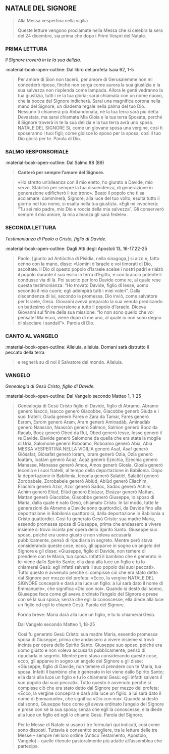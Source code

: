 ## NATALE DEL SIGNORE
> 
> Alla Messa vespertina nella vigilia
> 
> Queste letture vengono proclamate nella Messa che si celebra la sera del 24 dicembre, sia prima che dopo i Primi Vespri del Natale.
> 
### PRIMA LETTURA
*Il Signore troverà in te la sua delizia.*

:material-book-open-outline: Dal libro del profeta Isaìa
62, 1-5

> Per amore di Sion non tacerò, per amore di Gerusalemme non mi concederò riposo, finché non sorga come aurora la sua giustizia e la sua salvezza non risplenda come lampada. Allora le genti vedranno la tua giustizia, tutti i re la tua gloria; sarai chiamata con un nome nuovo, che la bocca del Signore indicherà. Sarai una magnifica corona nella mano del Signore, un diadema regale nella palma del tuo Dio. Nessuno ti chiamerà più Abbandonata, né la tua terra sarà più detta Devastata, ma sarai chiamata Mia Gioia e la tua terra Sposata, perché il Signore troverà in te la sua delizia e la tua terra avrà uno sposo. NATALE DEL SIGNORE Sì, come un giovane sposa una vergine, così ti sposeranno i tuoi figli; come gioisce lo sposo per la sposa, così il tuo Dio gioirà per te. Parola di Dio.
> 
### SALMO RESPONSORIALE
:material-book-open-outline: Dal Salmo 88 (89)

>**Canterò per sempre l’amore del Signore.**

> «Ho stretto un’alleanza con il mio eletto,
> ho giurato a Davide, mio servo.
> Stabilirò per sempre la tua discendenza,
> di generazione in generazione edificherò il tuo trono».
> Beato il popolo che ti sa acclamare:
> camminerà, Signore, alla luce del tuo volto;
> esulta tutto il giorno nel tuo nome,
> si esalta nella tua giustizia.
> «Egli mi invocherà: “Tu sei mio padre,
> mio Dio e roccia della mia salvezza”.
> Gli conserverò sempre il mio amore,
> la mia alleanza gli sarà fedele».
> 
### SECONDA LETTURA
*Testimonianza di Paolo a Cristo, figlio di Davide.*

:material-book-open-outline: Dagli Atti degli Apostoli
13, 16-17.22-25

> Paolo, [giunto ad Antiòchia di Pisìdia, nella sinagoga,] si alzò e, fatto cenno con la mano, disse: «Uomini d’Israele e voi timorati di Dio, ascoltate. Il Dio di questo popolo d’Israele scelse i nostri padri e rialzò il popolo durante il suo esilio in terra d’Egitto, e con braccio potente li condusse via di là. Poi suscitò per loro Davide come re, al quale rese questa testimonianza: “Ho trovato Davide, figlio di Iesse, uomo secondo il mio cuore; egli adempirà tutti i miei voleri”. Dalla discendenza di lui, secondo la promessa, Dio inviò, come salvatore per Israele, Gesù. Giovanni aveva preparato la sua venuta predicando un battesimo di conversione a tutto il popolo d’Israele. Diceva Giovanni sul finire della sua missione: “Io non sono quello che voi pensate! Ma ecco, viene dopo di me uno, al quale io non sono degno di slacciare i sandali”». Parola di Dio.
> 
### CANTO AL VANGELO
:material-book-open-outline: Alleluia, alleluia.
Domani sarà distrutto il peccato della terra
> e regnerà su di noi il Salvatore del mondo.
> Alleluia.
> 
### VANGELO
*Genealogia di Gesù Cristo, figlio di Davide.*

:material-book-open-outline: Dal Vangelo secondo Matteo
1, 1-25

> Genealogia di Gesù Cristo figlio di Davide, figlio di Abramo. Abramo generò Isacco, Isacco generò Giacobbe, Giacobbe generò Giuda e i suoi fratelli, Giuda generò Fares e Zara da Tamar, Fares generò Esrom, Esrom generò Aram, Aram generò Aminadàb, Aminadàb generò Naassòn, Naassòn generò Salmon, Salmon generò Booz da Racab, Booz generò Obed da Rut, Obed generò Iesse, Iesse generò il re Davide. Davide generò Salomone da quella che era stata la moglie di Urìa, Salomone generò Roboamo, Roboamo generò Abìa, Abìa MESSA VESPERTINA NELLA VIGILIA generò Asaf, Asaf generò Giòsafat, Giòsafat generò Ioram, Ioram generò Ozìa, Ozìa generò Ioatàm, Ioatàm generò Àcaz, Àcaz generò Ezechìa, Ezechìa generò Manasse, Manasse generò Amos, Amos generò Giosìa, Giosìa generò Ieconìa e i suoi fratelli, al tempo della deportazione in Babilonia. Dopo la deportazione in Babilonia, Ieconìa generò Salatièl, Salatièl generò Zorobabele, Zorobabele generò Abiùd, Abiùd generò Eliachìm, Eliachìm generò Azor, Azor generò Sadoc, Sadoc generò Achim, Achim generò Eliùd, Eliùd generò Eleàzar, Eleàzar generò Mattan, Mattan generò Giacobbe, Giacobbe generò Giuseppe, lo sposo di Maria, dalla quale è nato Gesù, chiamato Cristo. In tal modo, tutte le generazioni da Abramo a Davide sono quattordici, da Davide fino alla deportazione in Babilonia quattordici, dalla deportazione in Babilonia a Cristo quattordici. Così fu generato Gesù Cristo: sua madre Maria, essendo promessa sposa di Giuseppe, prima che andassero a vivere insieme si trovò incinta per opera dello Spirito Santo. Giuseppe suo sposo, poiché era uomo giusto e non voleva accusarla pubblicamente, pensò di ripudiarla in segreto. Mentre però stava considerando queste cose, ecco, gli apparve in sogno un angelo del Signore e gli disse: «Giuseppe, figlio di Davide, non temere di prendere con te Maria, tua sposa. Infatti il bambino che è generato in lei viene dallo Spirito Santo; ella darà alla luce un figlio e tu lo chiamerai Gesù: egli infatti salverà il suo popolo dai suoi peccati». Tutto questo è avvenuto perché si compisse ciò che era stato detto dal Signore per mezzo del profeta: «Ecco, la vergine NATALE DEL SIGNORE concepirà e darà alla luce un figlio: a lui sarà dato il nome di Emmanuele», che significa «Dio con noi». Quando si destò dal sonno, Giuseppe fece come gli aveva ordinato l’angelo del Signore e prese con sé la sua sposa; senza che egli la conoscesse, ella diede alla luce un figlio ed egli lo chiamò Gesù. Parola del Signore.
> 
> Forma breve:
> Maria darà alla luce un figlio, e tu lo chiamerai Gesù.
> 
> Dal Vangelo secondo Matteo
> 1, 18-25
> 
> Così fu generato Gesù Cristo: sua madre Maria, essendo promessa sposa di Giuseppe, prima che andassero a vivere insieme si trovò incinta per opera dello Spirito Santo. Giuseppe suo sposo, poiché era uomo giusto e non voleva accusarla pubblicamente, pensò di ripudiarla in segreto. Mentre però stava considerando queste cose, ecco, gli apparve in sogno un angelo del Signore e gli disse: «Giuseppe, figlio di Davide, non temere di prendere con te Maria, tua sposa. Infatti il bambino che è generato in lei viene dallo Spirito Santo; ella darà alla luce un figlio e tu lo chiamerai Gesù: egli infatti salverà il suo popolo dai suoi peccati». Tutto questo è avvenuto perché si compisse ciò che era stato detto dal Signore per mezzo del profeta: «Ecco, la vergine concepirà e darà alla luce un figlio: a lui sarà dato il nome di Emmanuele», che significa «Dio con noi». Quando si destò dal sonno, Giuseppe fece come gli aveva ordinato l’angelo del Signore e prese con sé la sua sposa; senza che egli la conoscesse, ella diede alla luce un figlio ed egli lo chiamò Gesù. Parola del Signore.
> 
> Per le Messe di Natale si usano i tre formulari qui indicati, così come sono disposti. Tuttavia è consentito scegliere, tra le letture delle tre Messe – sempre nel loro ordine (Antico Testamento, Apostolo, Vangelo) – quelle ritenute pastoralmente più adatte all’assemblea che partecipa.
